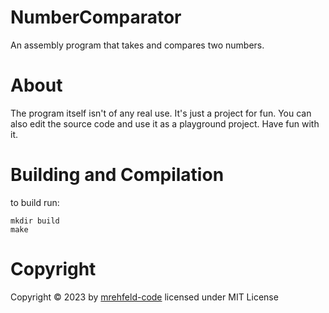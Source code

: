 # NumberComparator
An assembly program that takes and compares two numbers.

# About
The program itself isn't of any real use. It's just a project for fun.
You can also edit the source code and use it as a playground project.
Have fun with it.

# Building and Compilation
to build run:
```
mkdir build
make
```

# Copyright
Copyright &copy; 2023 by [mrehfeld-code](mailto:m.rehfeld.web@gmx.net)
licensed under MIT License
